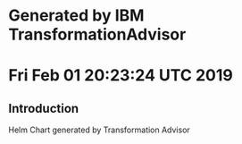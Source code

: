 # Generated by IBM TransformationAdvisor
# Fri Feb 01 20:23:24 UTC 2019
## Introduction

Helm Chart generated by Transformation Advisor
